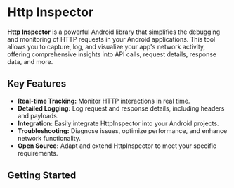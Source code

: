 # Http Inspector

**Http Inspector** is a powerful Android library that simplifies the debugging and monitoring of HTTP requests in your Android applications. This tool allows you to capture, log, and visualize your app's network activity, offering comprehensive insights into API calls, request details, response data, and more.

## Key Features

- **Real-time Tracking:** Monitor HTTP interactions in real time.
- **Detailed Logging:** Log request and response details, including headers and payloads.
- **Integration:** Easily integrate HttpInspector into your Android projects.
- **Troubleshooting:** Diagnose issues, optimize performance, and enhance network functionality.
- **Open Source:** Adapt and extend HttpInspector to meet your specific requirements.

## Getting Started